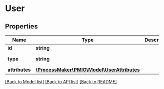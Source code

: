 # User

## Properties
Name | Type | Description | Notes
------------ | ------------- | ------------- | -------------
**id** | **string** |  | [optional] 
**type** | **string** |  | [default to 'user']
**attributes** | [**\ProcessMaker\PMIO\Model\UserAttributes**](UserAttributes.md) |  | [optional] 

[[Back to Model list]](../README.md#documentation-for-models) [[Back to API list]](../README.md#documentation-for-api-endpoints) [[Back to README]](../README.md)


